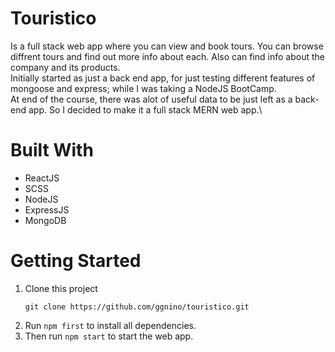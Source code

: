 # Touristico

Is a full stack web app where you can view and book tours. You can browse diffrent tours and find out more info about each. Also can find info about the company and its products.\
Initially started as just a back end app, for just testing different features of mongoose and express; while I was taking a NodeJS BootCamp.\
At end of the course, there was alot of useful data to be just left as a back-end app. So I decided to make it a full stack MERN web app.\

# Built With

<ul>
  <li>ReactJS</li>
  <li>SCSS</li>
  <li>NodeJS</li>
  <li>ExpressJS</li>
  <li>MongoDB</li>
</ul>

# Getting Started

<ol>
<li>Clone this project <p><code>git clone https://github.com/ggnino/touristico.git</code></p></li>
<li>Run <code>npm first</code> to install all dependencies.</li>
<li>Then run <code>npm start</code> to start the web app.</li>
</ol>
